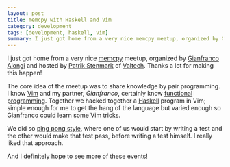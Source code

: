 ```yaml
---
layout: post
title: memcpy with Haskell and Vim
category: development
tags: [development, haskell, vim]
summary: I just got home from a very nice memcpy meetup, organized by Gianfranco Alongi and hosted by Patrik Stenmark of Valtech. Thanks a lot for making this happen!
---
```

I just got home from a very nice [memcpy](http://www.meetup.com/Stockholm-Software-Craftsmanship/events/67240142/) meetup, organized by [Gianfranco Alongi](https://twitter.com/gfalongi) and hosted by [Patrik Stenmark](https://github.com/spatrik) of [Valtech](http://www.valtech.se/). Thanks a lot for making this happen!

The core idea of the meetup was to share knowledge by pair programming. I know [Vim](/vim) and my partner, *Gianfranco*, certainly know [functional programming](http://erlcode.wordpress.com/). Together we hacked together a [Haskell](/haskell) program in Vim; simple enough for me to get the hang of the language but varied enough so Gianfranco could learn some Vim tricks.

We did so [ping pong style](http://coderetreat.org/facilitating/activities/ping-pong), where one of us would start by writing a test and the other would make that test pass, before writing a test himself. I really liked that approach.

And I definitely hope to see more of these events!
